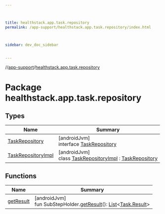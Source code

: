 ```yaml
---



title: healthstack.app.task.repository
permalink: /app-support/healthstack.app.task.repository/index.html



sidebar: dev_doc_sidebar


---
```




//[app-support](/app-support.html)/[healthstack.app.task.repository](index.html)



# Package healthstack.app.task.repository



## Types


| Name | Summary |
|---|---|
| [TaskRepository](-task-repository/index.html) | [androidJvm]<br>interface [TaskRepository](-task-repository/index.html) |
| [TaskRepositoryImpl](-task-repository-impl/index.html) | [androidJvm]<br>class [TaskRepositoryImpl](-task-repository-impl/index.html) : [TaskRepository](-task-repository/index.html) |


## Functions


| Name | Summary |
|---|---|
| [getResult](get-result.html) | [androidJvm]<br>fun SubStepHolder.[getResult](get-result.html)(): [List](https://kotlinlang.org/api/latest/jvm/stdlib/kotlin.collections/-list/index.html)&lt;[Task.Result](../healthstack.app.task.entity/-task/-result/index.html)&gt; |



